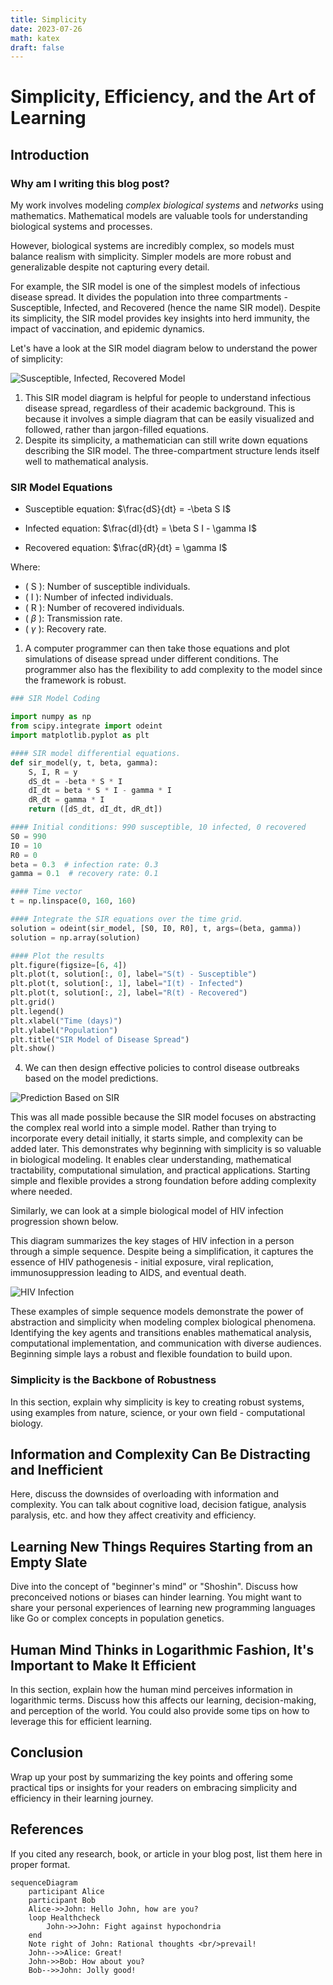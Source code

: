 ```yaml
---
title: Simplicity
date: 2023-07-26
math: katex
draft: false
---
```


# Simplicity, Efficiency, and the Art of Learning

## Introduction

### Why am I writing this blog post?

My work involves modeling *complex biological systems* and *networks* using mathematics. Mathematical models are valuable tools for understanding biological systems and processes. 

However, biological systems are incredibly complex, so models must balance realism with simplicity. Simpler models are more robust and generalizable despite not capturing every detail.

For example, the SIR model is one of the simplest models of infectious disease spread. It divides the population into three compartments - Susceptible, Infected, and Recovered (hence the name SIR model). Despite its simplicity, the SIR model provides key insights into herd immunity, the impact of vaccination, and epidemic dynamics. 


Let's have a look at the SIR model diagram below to understand the power of simplicity:

![Susceptible, Infected, Recovered Model](sir.svg)



1. This SIR model diagram is helpful for people to understand infectious disease spread, regardless of their academic background. This is because it involves a simple diagram that can be easily visualized and followed, rather than jargon-filled equations.
2. Despite its simplicity, a mathematician can still write down equations describing the SIR model. The three-compartment structure lends itself well to mathematical analysis.

### SIR Model Equations

- Susceptible equation:
  $\frac{dS}{dt} = -\beta S I$

- Infected equation:
  $\frac{dI}{dt} = \beta S I - \gamma I$

- Recovered equation:
  $\frac{dR}{dt} = \gamma I$

Where:

- \( S \): Number of susceptible individuals.
- \( I \): Number of infected individuals.
- \( R \): Number of recovered individuals.
- \( $\beta$ \): Transmission rate.
- \( $\gamma$ \): Recovery rate.

1. A computer programmer can then take those equations and plot simulations of disease spread under different conditions. The programmer also has the flexibility to add complexity to the model since the framework is robust.

``` python
### SIR Model Coding

import numpy as np
from scipy.integrate import odeint
import matplotlib.pyplot as plt

#### SIR model differential equations.
def sir_model(y, t, beta, gamma):
    S, I, R = y
    dS_dt = -beta * S * I
    dI_dt = beta * S * I - gamma * I
    dR_dt = gamma * I
    return ([dS_dt, dI_dt, dR_dt])

#### Initial conditions: 990 susceptible, 10 infected, 0 recovered
S0 = 990
I0 = 10
R0 = 0
beta = 0.3  # infection rate: 0.3
gamma = 0.1  # recovery rate: 0.1

#### Time vector
t = np.linspace(0, 160, 160)

#### Integrate the SIR equations over the time grid.
solution = odeint(sir_model, [S0, I0, R0], t, args=(beta, gamma))
solution = np.array(solution)

#### Plot the results
plt.figure(figsize=[6, 4])
plt.plot(t, solution[:, 0], label="S(t) - Susceptible")
plt.plot(t, solution[:, 1], label="I(t) - Infected")
plt.plot(t, solution[:, 2], label="R(t) - Recovered")
plt.grid()
plt.legend()
plt.xlabel("Time (days)")
plt.ylabel("Population")
plt.title("SIR Model of Disease Spread")
plt.show()
```



4. We can then design effective policies to control disease outbreaks based on the model predictions.

![Prediction Based on SIR](sir_plot.png)

This was all made possible because the SIR model focuses on abstracting the complex real world into a simple model. Rather than trying to incorporate every detail initially, it starts simple, and complexity can be added later. This demonstrates why beginning with simplicity is so valuable in biological modeling. It enables clear understanding, mathematical tractability, computational simulation, and practical applications. Starting simple and flexible provides a strong foundation before adding complexity where needed.

Similarly, we can look at a simple biological model of HIV infection progression shown below.

This diagram summarizes the key stages of HIV infection in a person through a simple sequence. Despite being a simplification, it captures the essence of HIV pathogenesis - initial exposure, viral replication, immunosuppression leading to AIDS, and eventual death. 

![HIV Infection](hiv.svg)

These examples of simple sequence models demonstrate the power of abstraction and simplicity when modeling complex biological phenomena. Identifying the key agents and transitions enables mathematical analysis, computational implementation, and communication with diverse audiences. Beginning simple lays a robust and flexible foundation to build upon. 

### Simplicity is the Backbone of Robustness

In this section, explain why simplicity is key to creating robust systems, using examples from nature, science, or your own field - computational biology.

## Information and Complexity Can Be Distracting and Inefficient

Here, discuss the downsides of overloading with information and complexity. You can talk about cognitive load, decision fatigue, analysis paralysis, etc. and how they affect creativity and efficiency.

## Learning New Things Requires Starting from an Empty Slate

Dive into the concept of "beginner's mind" or "Shoshin". Discuss how preconceived notions or biases can hinder learning. You might want to share your personal experiences of learning new programming languages like Go or complex concepts in population genetics.

## Human Mind Thinks in Logarithmic Fashion, It's Important to Make It Efficient

In this section, explain how the human mind perceives information in logarithmic terms. Discuss how this affects our learning, decision-making, and perception of the world. You could also provide some tips on how to leverage this for efficient learning.

## Conclusion

Wrap up your post by summarizing the key points and offering some practical tips or insights for your readers on embracing simplicity and efficiency in their learning journey.

## References

If you cited any research, book, or article in your blog post, list them here in proper format.


```mermaid
sequenceDiagram
    participant Alice
    participant Bob
    Alice->>John: Hello John, how are you?
    loop Healthcheck
        John->>John: Fight against hypochondria
    end
    Note right of John: Rational thoughts <br/>prevail!
    John-->>Alice: Great!
    John->>Bob: How about you?
    Bob-->>John: Jolly good!
```
